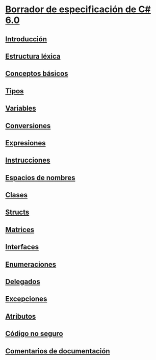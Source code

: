 # [Borrador de especificación de C# 6.0](index.md)
## [Introducción](../../../../_csharplang/spec/introduction.md)
## [Estructura léxica](../../../../_csharplang/spec/lexical-structure.md)
## [Conceptos básicos](../../../../_csharplang/spec/basic-concepts.md)
## [Tipos](../../../../_csharplang/spec/types.md)
## [Variables](../../../../_csharplang/spec/variables.md)
## [Conversiones](../../../../_csharplang/spec/conversions.md)
## [Expresiones](../../../../_csharplang/spec/expressions.md)
## [Instrucciones](../../../../_csharplang/spec/statements.md)
## [Espacios de nombres](../../../../_csharplang/spec/namespaces.md)
## [Clases](../../../../_csharplang/spec/classes.md)
## [Structs](../../../../_csharplang/spec/structs.md)
## [Matrices](../../../../_csharplang/spec/arrays.md)
## [Interfaces](../../../../_csharplang/spec/interfaces.md)
## [Enumeraciones](../../../../_csharplang/spec/enums.md)
## [Delegados](../../../../_csharplang/spec/delegates.md)
## [Excepciones](../../../../_csharplang/spec/exceptions.md)
## [Atributos](../../../../_csharplang/spec/attributes.md)
## [Código no seguro](../../../../_csharplang/spec/unsafe-code.md)
## [Comentarios de documentación](../../../../_csharplang/spec/documentation-comments.md)
